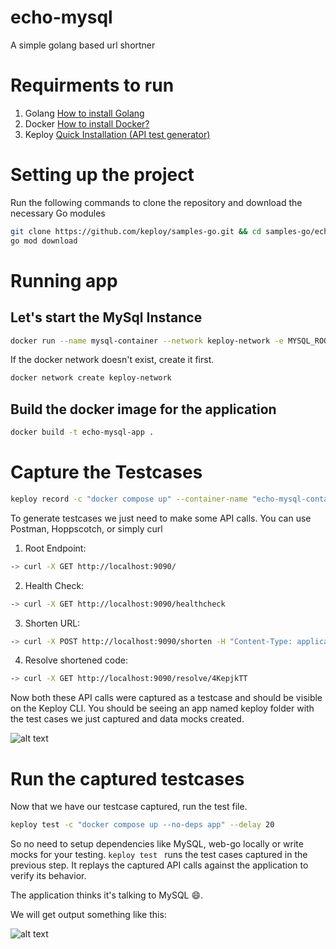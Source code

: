 # echo-mysql
A simple golang based url shortner


# Requirments to run
1. Golang [How to install Golang](https://go.dev/doc/install)
2. Docker [How to install Docker?](https://docs.docker.com/engine/install/)
3. Keploy [Quick Installation (API test generator)](https://github.com/keploy/keploy?tab=readme-ov-file#-quick-installation-api-test-generator)


# Setting up the project
Run the following commands to clone the repository and download the necessary Go modules


``` bash
git clone https://github.com/keploy/samples-go.git && cd samples-go/echo-mysql
go mod download
```


# Running app

## Let's start the MySql Instance

``` bash
docker run --name mysql-container --network keploy-network -e MYSQL_ROOT_PASSWORD=password -e MYSQL_DATABASE=uss -p 3306:3306 --rm -d mysql:latest
```

If the docker network doesn't exist, create it first.

```bash
docker network create keploy-network
```

## Build the docker image for the application 

``` bash
docker build -t echo-mysql-app . 
```

# Capture the Testcases

``` bash
keploy record -c "docker compose up" --container-name "echo-mysql-container" --buildDelay 60
```

To generate testcases we just need to make some API calls. You can use Postman, Hoppscotch, or simply curl


1. Root Endpoint:
```bash
-> curl -X GET http://localhost:9090/
```


2. Health Check:
```bash
-> curl -X GET http://localhost:9090/healthcheck
```


3. Shorten URL:
```bash
-> curl -X POST http://localhost:9090/shorten -H "Content-Type: application/json" -d '{"url": "https://github.com"}'
```


4. Resolve shortened code:

```bash
-> curl -X GET http://localhost:9090/resolve/4KepjkTT
```

Now both these API calls were captured as a testcase and should be visible on the Keploy CLI. You should be seeing an app named keploy folder with the test cases we just captured and data mocks created.

![alt text](https://github.com/keploy/samples-go/blob/main/echo-mysql/img/keploy_record.png?raw=true)

# Run the captured testcases

Now that we have our testcase captured, run the test file.

```bash
keploy test -c "docker compose up --no-deps app" --delay 20
```

So no need to setup dependencies like MySQL, web-go locally or write mocks for your testing. `keploy test ` runs the test cases captured in the previous step. It replays the captured API calls against the application to verify its behavior. 

The application thinks it's talking to MySQL 😄.

We will get output something like this:

![alt text](https://github.com/keploy/samples-go/blob/main/echo-mysql/img/keploy_test.png?raw=true)
